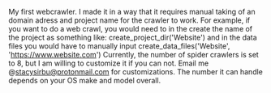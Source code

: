 My first webcrawler. I made it in a way that it requires manual taking of an domain adress and project name for the crawler to work. 
For example, if you want to do a web crawl, you would need to in the create the name of the project as something like:
create_project_dir('Website') and in the data files you would have to manually input create_data_files('Website', 'https://www.website.com') 
Currently, the number of spider crawlers is set to 8, but I am willing to customize it if you can not. Email me @stacysirbu@protonmail.com for customizations. The number it can
handle depends on your OS make and model overall. 
